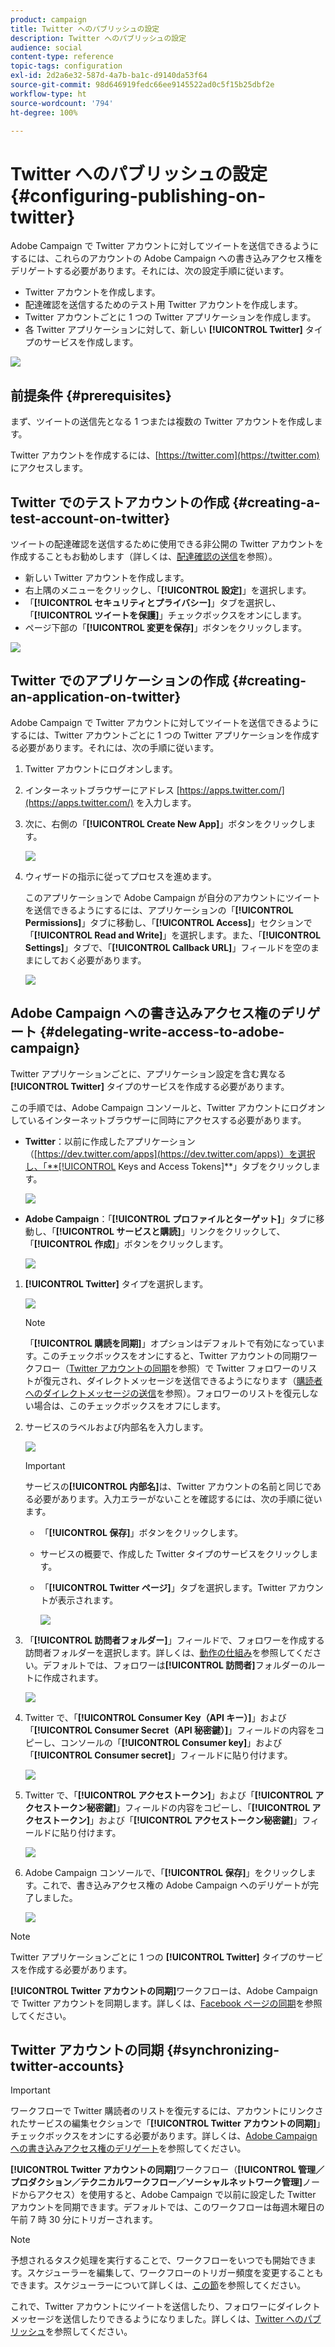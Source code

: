```yaml
---
product: campaign
title: Twitter へのパブリッシュの設定
description: Twitter へのパブリッシュの設定
audience: social
content-type: reference
topic-tags: configuration
exl-id: 2d2a6e32-587d-4a7b-ba1c-d9140da53f64
source-git-commit: 98d646919fedc66ee9145522ad0c5f15b25dbf2e
workflow-type: ht
source-wordcount: '794'
ht-degree: 100%

---
```


# Twitter へのパブリッシュの設定{#configuring-publishing-on-twitter}

Adobe Campaign で Twitter アカウントに対してツイートを送信できるようにするには、これらのアカウントの Adobe Campaign への書き込みアクセス権をデリゲートする必要があります。それには、次の設定手順に従います。

* Twitter アカウントを作成します。
* 配達確認を送信するためのテスト用 Twitter アカウントを作成します。
* Twitter アカウントごとに 1 つの Twitter アプリケーションを作成します。
* 各 Twitter アプリケーションに対して、新しい **[!UICONTROL Twitter]** タイプのサービスを作成します。

![](assets/social_diagram_twitter_service.png)

## 前提条件 {#prerequisites}

まず、ツイートの送信先となる 1 つまたは複数の Twitter アカウントを作成します。

Twitter アカウントを作成するには、[https://twitter.com](https://twitter.com) にアクセスします。

## Twitter でのテストアカウントの作成 {#creating-a-test-account-on-twitter}

ツイートの配達確認を送信するために使用できる非公開の Twitter アカウントを作成することもお勧めします（詳しくは、[配達確認の送信](../../social/using/publishing-on-twitter.md#sending-the-proof)を参照）。

* 新しい Twitter アカウントを作成します。
* 右上隅のメニューをクリックし、「**[!UICONTROL 設定]**」を選択します。
* 「**[!UICONTROL セキュリティとプライバシー]**」タブを選択し、「**[!UICONTROL ツイートを保護]**」チェックボックスをオンにします。
* ページ下部の「**[!UICONTROL 変更を保存]**」ボタンをクリックします。

![](assets/social_twitter_test_page.png)

## Twitter でのアプリケーションの作成 {#creating-an-application-on-twitter}

Adobe Campaign で Twitter アカウントに対してツイートを送信できるようにするには、Twitter アカウントごとに 1 つの Twitter アプリケーションを作成する必要があります。それには、次の手順に従います。

1. Twitter アカウントにログオンします。
1. インターネットブラウザーにアドレス [https://apps.twitter.com/](https://apps.twitter.com/) を入力します。
1. 次に、右側の「**[!UICONTROL Create New App]**」ボタンをクリックします。

   ![](assets/social_create_twitter_app_001.png)

1. ウィザードの指示に従ってプロセスを進めます。

   このアプリケーションで Adobe Campaign が自分のアカウントにツイートを送信できるようにするには、アプリケーションの「**[!UICONTROL Permissions]**」タブに移動し、「**[!UICONTROL Access]**」セクションで「**[!UICONTROL Read and Write]**」を選択します。また、「**[!UICONTROL Settings]**」タブで、「**[!UICONTROL Callback URL]**」フィールドを空のままにしておく必要があります。

   ![](assets/social_create_twitter_app_002.png)

## Adobe Campaign への書き込みアクセス権のデリゲート {#delegating-write-access-to-adobe-campaign}

Twitter アプリケーションごとに、アプリケーション設定を含む異なる **[!UICONTROL Twitter]** タイプのサービスを作成する必要があります。

この手順では、Adobe Campaign コンソールと、Twitter アカウントにログオンしているインターネットブラウザーに同時にアクセスする必要があります。

* **Twitter**：以前に作成したアプリケーション（[https://dev.twitter.com/apps](https://dev.twitter.com/apps)）を選択し、「**[!UICONTROL Keys and Access Tokens]**」タブをクリックします。

   ![](assets/social_twitter_service_002.png)

* **Adobe Campaign**：「**[!UICONTROL プロファイルとターゲット]**」タブに移動し、「**[!UICONTROL サービスと購読]**」リンクをクリックして、「**[!UICONTROL 作成]**」ボタンをクリックします。

   ![](assets/social_twitter_service_007.png)

1. **[!UICONTROL Twitter]** タイプを選択します。

   ![](assets/social_twitter_service_008.png)

   >[!NOTE]
   >
   >「**[!UICONTROL 購読を同期]**」オプションはデフォルトで有効になっています。このチェックボックスをオンにすると、Twitter アカウントの同期ワークフロー（[Twitter アカウントの同期](#synchronizing-twitter-accounts)を参照）で Twitter フォロワーのリストが復元され、ダイレクトメッセージを送信できるようになります（[購読者へのダイレクトメッセージの送信](../../social/using/publishing-on-twitter.md#sending-direct-messages-to-subscribers)を参照）。フォロワーのリストを復元しない場合は、このチェックボックスをオフにします。

1. サービスのラベルおよび内部名を入力します。

   ![](assets/social_twitter_service_009.png)

   >[!IMPORTANT]
   >
   >サービスの&#x200B;**[!UICONTROL 内部名]**&#x200B;は、Twitter アカウントの名前と同じである必要があります。入力エラーがないことを確認するには、次の手順に従います。

   * 「**[!UICONTROL 保存]**」ボタンをクリックします。
   * サービスの概要で、作成した Twitter タイプのサービスをクリックします。
   * 「**[!UICONTROL Twitter ページ]**」タブを選択します。Twitter アカウントが表示されます。

      ![](assets/social_twitter_service_010.png)

1. 「**[!UICONTROL 訪問者フォルダー]**」フィールドで、フォロワーを作成する訪問者フォルダーを選択します。詳しくは、[動作の仕組み](../../social/using/publishing-on-twitter.md#operating-principle)を参照してください。デフォルトでは、フォロワーは&#x200B;**[!UICONTROL 訪問者]**&#x200B;フォルダーのルートに作成されます。

   ![](assets/social_twitter_service_010_b.png)

1. Twitter で、「**[!UICONTROL Consumer Key（API キー）]**」および「**[!UICONTROL Consumer Secret（API 秘密鍵）]**」フィールドの内容をコピーし、コンソールの「**[!UICONTROL Consumer key]**」および「**[!UICONTROL Consumer secret]**」フィールドに貼り付けます。

   ![](assets/social_twitter_service_012.png)

1. Twitter で、「**[!UICONTROL アクセストークン]**」および「**[!UICONTROL アクセストークン秘密鍵]**」フィールドの内容をコピーし、「**[!UICONTROL アクセストークン]**」および「**[!UICONTROL アクセストークン秘密鍵]**」フィールドに貼り付けます。

   ![](assets/social_twitter_service_013.png)

1. Adobe Campaign コンソールで、「**[!UICONTROL 保存]**」をクリックします。これで、書き込みアクセス権の Adobe Campaign へのデリゲートが完了しました。

   ![](assets/social_twitter_service_014.png)

>[!NOTE]
>
>Twitter アプリケーションごとに 1 つの **[!UICONTROL Twitter]** タイプのサービスを作成する必要があります。

**[!UICONTROL Twitter アカウントの同期]**&#x200B;ワークフローは、Adobe Campaign で Twitter アカウントを同期します。詳しくは、[Facebook ページの同期](../../social/using/publishing-on-facebook-walls.md#synchronizing-facebook-pages)を参照してください。

## Twitter アカウントの同期 {#synchronizing-twitter-accounts}

>[!IMPORTANT]
>
>ワークフローで Twitter 購読者のリストを復元するには、アカウントにリンクされたサービスの編集セクションで「**[!UICONTROL Twitter アカウントの同期]**」チェックボックスをオンにする必要があります。詳しくは、[Adobe Campaign への書き込みアクセス権のデリゲート](#delegating-write-access-to-adobe-campaign)を参照してください。

**[!UICONTROL Twitter アカウントの同期]**&#x200B;ワークフロー（**[!UICONTROL 管理／プロダクション／テクニカルワークフロー／ソーシャルネットワーク管理]**&#x200B;ノードからアクセス）を使用すると、Adobe Campaign で以前に設定した Twitter アカウントを同期できます。デフォルトでは、このワークフローは毎週木曜日の午前 7 時 30 分にトリガーされます。

>[!NOTE]
>
>予想されるタスク処理を実行することで、ワークフローをいつでも開始できます。スケジューラーを編集して、ワークフローのトリガー頻度を変更することもできます。スケジューラーについて詳しくは、[この節](../../workflow/using/scheduler.md)を参照してください。

これで、Twitter アカウントにツイートを送信したり、フォロワーにダイレクトメッセージを送信したりできるようになりました。詳しくは、[Twitter へのパブリッシュ](../../social/using/publishing-on-twitter.md)を参照してください。
